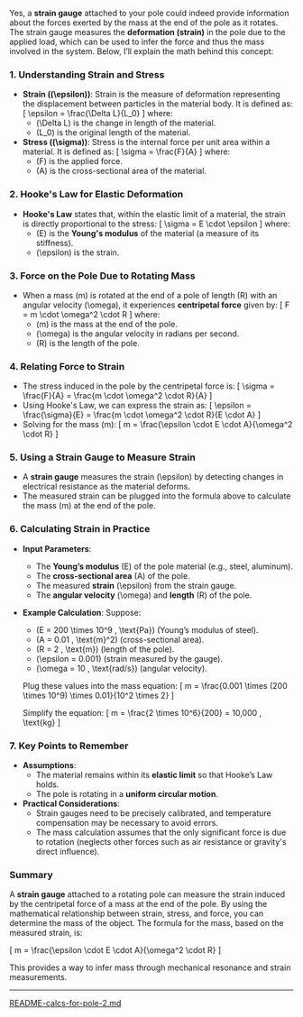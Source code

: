 Yes, a **strain gauge** attached to your pole could indeed provide information about the forces exerted by the mass at the end of the pole as it rotates. The strain gauge measures the **deformation (strain)** in the pole due to the applied load, which can be used to infer the force and thus the mass involved in the system. Below, I’ll explain the math behind this concept:

### 1. **Understanding Strain and Stress**
- **Strain (\(\epsilon\))**: Strain is the measure of deformation representing the displacement between particles in the material body. It is defined as:
  \[
  \epsilon = \frac{\Delta L}{L_0}
  \]
  where:
  - \(\Delta L\) is the change in length of the material.
  - \(L_0\) is the original length of the material.
- **Stress (\(\sigma\))**: Stress is the internal force per unit area within a material. It is defined as:
  \[
  \sigma = \frac{F}{A}
  \]
  where:
  - \(F\) is the applied force.
  - \(A\) is the cross-sectional area of the material.

### 2. **Hooke's Law for Elastic Deformation**
- **Hooke's Law** states that, within the elastic limit of a material, the strain is directly proportional to the stress:
  \[
  \sigma = E \cdot \epsilon
  \]
  where:
  - \(E\) is the **Young's modulus** of the material (a measure of its stiffness).
  - \(\epsilon\) is the strain.

### 3. **Force on the Pole Due to Rotating Mass**
- When a mass \(m\) is rotated at the end of a pole of length \(R\) with an angular velocity \(\omega\), it experiences **centripetal force** given by:
  \[
  F = m \cdot \omega^2 \cdot R
  \]
  where:
  - \(m\) is the mass at the end of the pole.
  - \(\omega\) is the angular velocity in radians per second.
  - \(R\) is the length of the pole.

### 4. **Relating Force to Strain**
- The stress induced in the pole by the centripetal force is:
  \[
  \sigma = \frac{F}{A} = \frac{m \cdot \omega^2 \cdot R}{A}
  \]
- Using Hooke's Law, we can express the strain as:
  \[
  \epsilon = \frac{\sigma}{E} = \frac{m \cdot \omega^2 \cdot R}{E \cdot A}
  \]
- Solving for the mass \(m\):
  \[
  m = \frac{\epsilon \cdot E \cdot A}{\omega^2 \cdot R}
  \]

### 5. **Using a Strain Gauge to Measure Strain**
- A **strain gauge** measures the strain \(\epsilon\) by detecting changes in electrical resistance as the material deforms.
- The measured strain can be plugged into the formula above to calculate the mass \(m\) at the end of the pole.

### 6. **Calculating Strain in Practice**
- **Input Parameters**:
  - The **Young’s modulus** \(E\) of the pole material (e.g., steel, aluminum).
  - The **cross-sectional area** \(A\) of the pole.
  - The measured **strain** \(\epsilon\) from the strain gauge.
  - The **angular velocity** \(\omega\) and **length** \(R\) of the pole.

- **Example Calculation**:
  Suppose:
  - \(E = 200 \times 10^9 \, \text{Pa}\) (Young’s modulus of steel).
  - \(A = 0.01 \, \text{m}^2\) (cross-sectional area).
  - \(R = 2 \, \text{m}\) (length of the pole).
  - \(\epsilon = 0.001\) (strain measured by the gauge).
  - \(\omega = 10 \, \text{rad/s}\) (angular velocity).

  Plug these values into the mass equation:
  \[
  m = \frac{0.001 \times (200 \times 10^9) \times 0.01}{10^2 \times 2}
  \]

  Simplify the equation:
  \[
  m = \frac{2 \times 10^6}{200} = 10,000 \, \text{kg}
  \]

### 7. **Key Points to Remember**
- **Assumptions**:
  - The material remains within its **elastic limit** so that Hooke’s Law holds.
  - The pole is rotating in a **uniform circular motion**.
- **Practical Considerations**:
  - Strain gauges need to be precisely calibrated, and temperature compensation may be necessary to avoid errors.
  - The mass calculation assumes that the only significant force is due to rotation (neglects other forces such as air resistance or gravity's direct influence).

### Summary
A **strain gauge** attached to a rotating pole can measure the strain induced by the centripetal force of a mass at the end of the pole. By using the mathematical relationship between strain, stress, and force, you can determine the mass of the object. The formula for the mass, based on the measured strain, is:

\[
m = \frac{\epsilon \cdot E \cdot A}{\omega^2 \cdot R}
\]

This provides a way to infer mass through mechanical resonance and strain measurements.


---

[README-calcs-for-pole-2.md](https://t2m.io/ajUkabm)
